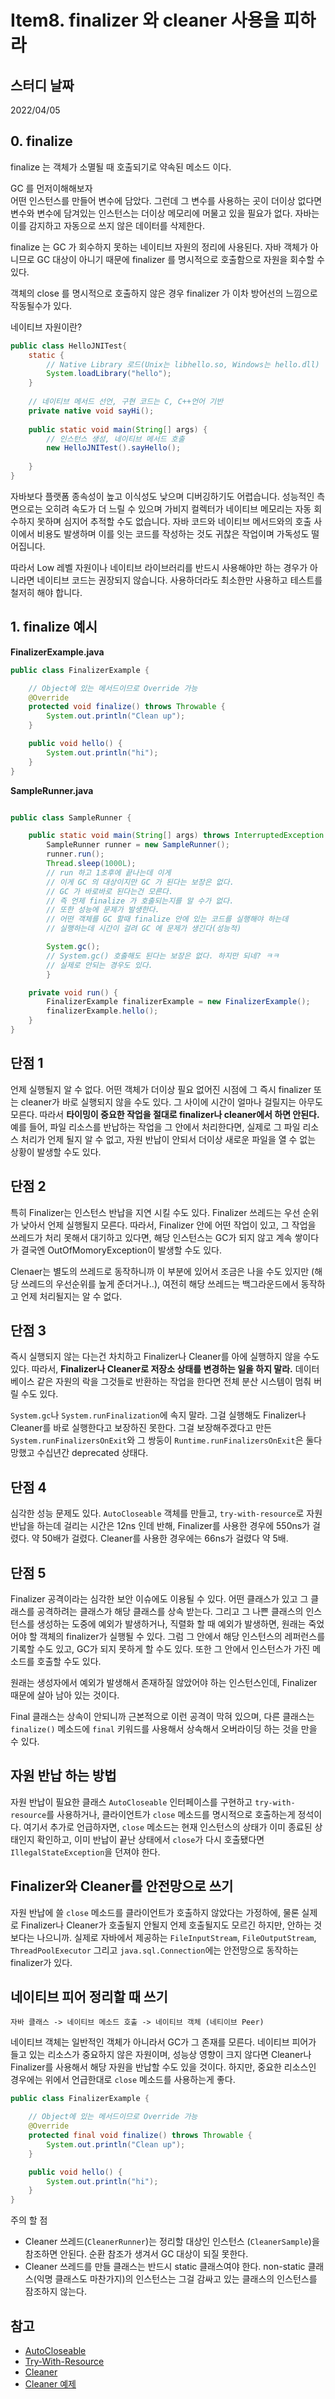 # Item8. finalizer 와 cleaner 사용을 피하라 

## 스터디 날짜

2022/04/05

## 0. finalize
finalize 는 객체가 소멸될 때 호출되기로 약속된 메소드 이다.<br>

GC 를 먼저이해해보자<br>
어떤 인스턴스를 만들어 변수에 담았다. 그런데 그 변수를 사용하는 곳이 더이상 없다면 변수와 변수에 담겨있는 인스턴스는 더이상 메모리에 머물고 있을 필요가 없다. 자바는 이를 감지하고 자동으로 쓰지 않은 데이터를 삭제한다.<br>

finalize 는 GC 가 회수하지 못하는 네이티브 자원의 정리에 사용된다. 자바 객체가 아니므로 GC 대상이 아니기 때문에 finalizer 를 명시적으로 호출함으로 자원을 회수할 수 있다.

객체의 close 를 명시적으로 호출하지 않은 경우 finalizer 가 이차 방어선의 느낌으로 작동될수가 있다.<br>

네이티브 자원이란?
```java
public class HelloJNITest{
    static {
        // Native Library 로드(Unix는 libhello.so, Windows는 hello.dll)
        System.loadLibrary("hello");
    }
    
    // 네이티브 메서드 선언, 구현 코드는 C, C++언어 기반
    private native void sayHi();
    
    public static void main(String[] args) {
        // 인스턴스 생성, 네이티브 메서드 호출
        new HelloJNITest().sayHello();
    
    }
}
```
자바보다 플랫폼 종속성이 높고 이식성도 낮으며 디버깅하기도 어렵습니다. 성능적인 측면으로는 오히려 속도가 더 느릴 수 있으며 가비지 컬렉터가 네이티브 메모리는 자동 회수하지 못하며 심지어 추적할 수도 없습니다. 자바 코드와 네이티브 메서드와의 호출 사이에서 비용도 발생하며 이를 잇는 코드를 작성하는 것도 귀찮은 작업이며 가독성도 떨어집니다.

따라서 Low 레벨 자원이나 네이티브 라이브러리를 반드시 사용해야만 하는 경우가 아니라면 네이티브 코드는 권장되지 않습니다. 사용하더라도 최소한만 사용하고 테스트를 철저히 해야 합니다.

## 1. finalize 예시
**FinalizerExample.java**
```java
public class FinalizerExample {

    // Object에 있는 메서드이므로 Override 가능
    @Override
    protected void finalize() throws Throwable {
        System.out.println("Clean up");
    }

    public void hello() {
        System.out.println("hi");
    }
}
```
**SampleRunner.java**
```java

public class SampleRunner {

    public static void main(String[] args) throws InterruptedException {
        SampleRunner runner = new SampleRunner();
        runner.run();
        Thread.sleep(1000L);
        // run 하고 1초후에 끝나는데 이게
        // 이게 GC 의 대상이지만 GC 가 된다는 보장은 없다.
        // GC 가 바로바로 된다는건 모른다.
        // 즉 언제 finalize 가 호출되는지를 알 수가 없다.
        // 또한 성능에 문제가 발생한다.
        // 어떤 객체를 GC 할때 finalize 안에 있는 코드를 실행해야 하는데
        // 실행하는데 시간이 걸려 GC 에 문제가 생긴다(성능적)

        System.gc();
        // System.gc() 호출해도 된다는 보장은 없다. 하지만 되네? ㅋㅋ
        // 실제로 안되는 경우도 있다.
        }

    private void run() {
        FinalizerExample finalizerExample = new FinalizerExample();
        finalizerExample.hello();
    }
}
```

## 단점 1

언제 실행될지 알 수 없다. 어떤 객체가 더이상 필요 없어진 시점에 그 즉시 finalizer 또는 cleaner가 바로 실행되지 않을 수도 있다. 그 사이에 시간이 얼마나 걸릴지는 아무도 모른다. 따라서 **타이밍이 중요한 작업을 절대로 finalizer나 cleaner에서 하면 안된다.** 예를 들어, 파일 리소스를 반납하는 작업을 그 안에서 처리한다면, 실제로 그 파일 리소스 처리가 언제 될지 알 수 없고, 자원 반납이 안되서 더이상 새로운 파일을 열 수 없는 상황이 발생할 수도 있다.

## 단점 2

특히 Finalizer는 인스턴스 반납을 지연 시킬 수도 있다. Finalizer 쓰레드는 우선 순위가 낮아서 언제 실행될지 모른다. 따라서, Finalizer 안에 어떤 작업이 있고, 그 작업을 쓰레드가 처리 못해서 대기하고 있다면, 해당 인스턴스는 GC가 되지 않고 계속 쌓이다가 결국엔 OutOfMomoryException이 발생할 수도 있다.

Clenaer는 별도의 쓰레드로 동작하니까 이 부분에 있어서 조금은 나을 수도 있지만 (해당 쓰레드의 우선순위를 높게 준더거나..), 여전히 해당 쓰레드는 백그라운드에서 동작하고 언제 처리될지는 알 수 없다.

## 단점 3

즉시 실행되지 않는 다는건 차치하고 Finalizer나 Cleaner를 아에 실행하지 않을 수도 있다. 따라서, **Finalizer나 Cleaner로 저장소 상태를 변경하는 일을 하지 말라.** 데이터베이스 같은 자원의 락을 그것들로 반환하는 작업을 한다면 전체 분산 시스템이 멈춰 버릴 수도 있다.

`System.gc`나 `System.runFinalization`에 속지 말라. 그걸 실행해도 Finalizer나 Cleaner를 바로 실행한다고 보장하진 못한다. 그걸 보장해주겠다고 만든 `System.runFinalizersOnExit`와 그 쌍둥이 `Runtime.runFinalizersOnExit`은 둘다 망했고 수십년간 deprecated 상태다.

## 단점 4

심각한 성능 문제도 있다. `AutoCloseable` 객체를 만들고, `try-with-resource`로 자원 반납을 하는데 걸리는 시간은 12ns 인데 반해, Finalizer를 사용한 경우에 550ns가 걸렸다. 약 50배가 걸렸다. Cleaner를 사용한 경우에는 66ns가 걸렸다 약 5배.

## 단점 5

Finalizer 공격이라는 심각한 보안 이슈에도 이용될 수 있다. 어떤 클래스가 있고 그 클래스를 공격하려는 클래스가 해당 클래스를 상속 받는다. 그리고 그 나쁜 클래스의 인스턴스를 생성하는 도중에 예외가 발생하거나, 직렬화 할 때 예외가 발생하면, 원래는 죽었어야 할 객체의 finalizer가 실행될 수 있다. 그럼 그 안에서 해당 인스턴스의 레퍼런스를 기록할 수도 있고, GC가 되지 못하게 할 수도 있다. 또한 그 안에서 인스턴스가 가진 메소드를 호출할 수도 있다.

원래는 생성자에서 예외가 발생해서 존재하질 않았어야 하는 인스턴스인데, Finalizer 때문에 살아 남아 있는 것이다.

Final 클래스는 상속이 안되니까 근본적으로 이런 공격이 막혀 있으며, 다른 클래스는 `finalize()` 메소드에 `final` 키워드를 사용해서 상속해서 오버라이딩 하는 것을 만을 수 있다.

## 자원 반납 하는 방법

자원 반납이 필요한 클래스 `AutoCloseable` 인터페이스를 구현하고 `try-with-resource`를 사용하거나, 클라이언트가 `close` 메소드를 명시적으로 호출하는게 정석이다. 여기서 추가로 언급하자면, `close` 메소드는 현재 인스턴스의 상태가 이미 종료된 상태인지 확인하고, 이미 반납이 끝난 상태에서 `close`가 다시 호출됐다면 `IllegalStateException`을 던져야 한다.

## Finalizer와 Cleaner를 안전망으로 쓰기

자원 반납에 쓸 `close` 메소드를 클라이언트가 호출하지 않았다는 가정하에, 물론 실제로 Finalizer나 Cleaner가 호출될지 안될지 언제 호출될지도 모르긴 하지만, 안하는 것 보다는 나으니까. 실제로 자바에서 제공하는 `FileInputStream`, `FileOutputStream`, `ThreadPoolExecutor` 그리고 `java.sql.Connection`에는 안전망으로 동작하는 finalizer가 있다.

## 네이티브 피어 정리할 때 쓰기

```
자바 클래스 -> 네이티브 메소드 호출 -> 네이티브 객체 (네티이브 Peer)
```

네이티브 객체는 일반적인 객체가 아니라서 GC가 그 존재를 모른다. 네이티브 피어가 들고 있는 리소스가 중요하지 않은 자원이며, 성능상 영향이 크지 않다면 Cleaner나 Finalizer를 사용해서 해당 자원을 반납할 수도 있을 것이다. 하지만, 중요한 리소스인 경우에는 위에서 언급한대로 `close` 메소드를 사용하는게 좋다.

```java
public class FinalizerExample {

    // Object에 있는 메서드이므로 Override 가능
    @Override
    protected final void finalize() throws Throwable {
        System.out.println("Clean up");
    }

    public void hello() {
        System.out.println("hi");
    }
}
```
주의 할 점
* Cleaner 쓰레드(`CleanerRunner`)는 정리할 대상인 인스턴스 (`CleanerSample`)을 참조하면 안된다. 순환 참조가 생겨서 GC 대상이 되질 못한다.
* Cleaner 쓰레드를 만들 클래스는 반드시 static 클래스여야 한다. non-static 클래스(익명 클래스도 마찬가지)의 인스턴스는 그걸 감싸고 있는 클래스의 인스턴스를 잠조하지 않는다.

## 참고
* [AutoCloseable](https://docs.oracle.com/javase/8/docs/api/java/lang/AutoCloseable.html)
* [Try-With-Resource]( https://docs.oracle.com/javase/tutorial/essential/exceptions/tryResourceClose.html)
* [Cleaner](https://docs.oracle.com/javase/9/docs/api/java/lang/ref/Cleaner.html)
* [Cleaner 예제](https://www.logicbig.com/tutorials/core-java-tutorial/gc/ref-cleaner.html)

